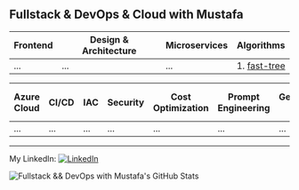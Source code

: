 ## Fullstack & DevOps & Cloud with Mustafa

| Frontend | Design & Architecture | Microservices | Algorithms |
| -------- | -------- | -------- | -------- |
| ... | ... | ... | 1. [fast-tree](https://github.com/msoltekin/FastTree) |

| Azure Cloud | CI/CD | IAC | Security | Cost Optimization | Prompt Engineering | Generative AI | Azure Open AI |
| -------- | -------- | -------- | -------- | -------- | -------- | -------- | -------- |
| ... | ... | ... | ... | ... | ... | ... | ... |


---

My LinkedIn:
[<img src="https://raw.githubusercontent.com/paulrobertlloyd/socialmediaicons/main/linkedin-16x16.png" alt="LinkedIn" class="linkedin-icon">](https://www.linkedin.com/in/mustafasoltekin/)

![Fullstack && DevOps with Mustafa's GitHub Stats](https://github-readme-stats.vercel.app/api?username=msoltekin&show_icons=true&theme=radical)

